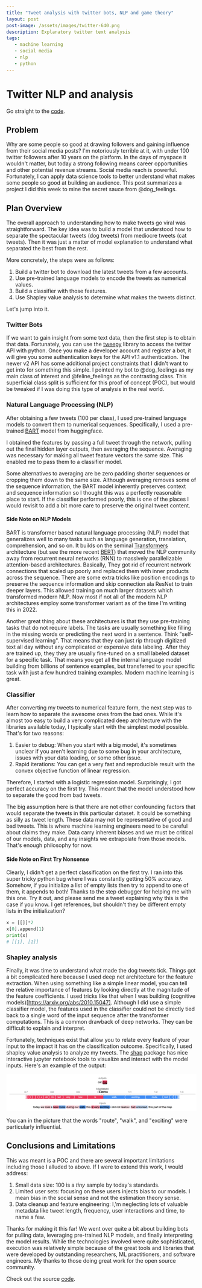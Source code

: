 ```yaml
---
title: "Tweet analysis with twitter bots, NLP and game theory"
layout: post
post-image: /assets/images/twitter-640.png
description: Explanatory twitter text analysis
tags:
   - machine learning
   - social media
   - nlp
   - python
---
```



# Twitter NLP and analysis
Go straight to the [code](https://github.com/sriveravi/tweet-nlp-interpreter).

## Problem

Why are some people so good at drawing followers and gaining influence from their social media posts? I'm notoriously terrible at it, with under 100 twitter followers after 10 years on the platform. In the days of myspace it wouldn't matter, but today a strong following means career opportunities and other potential revenue streams. Social media reach is powerful. Fortunately, I can apply data science tools to better understand what makes some people so good at building an audience. This post summarizes a project I did this week to mine the secret sauce from @dog_feelings. 

## Plan Overview
The overall approach to understanding how to make tweets go viral was straightforward. The key idea was to build a model that understood how to separate the spectacular tweets (dog tweets) from mediocre tweets (cat tweets). Then it was just a matter of model explanation to understand  what separated the best from the rest. 

More concretely, the steps were as follows:
1. Build a twitter bot to download the latest tweets from a few accounts. 
2. Use pre-trained language models to encode the tweets as numerical values.
3. Build a classifier with those features.
4. Use Shapley value analysis to determine what makes the tweets distinct.  

Let's jump into it.

### Twitter Bots

If we want to gain insight from some text data, then the first step is to obtain that data. Fortunately, you can use the [tweepy](https://github.com/tweepy/tweepy) library to access the twitter API with python. Once you make a developer account and register a bot, it will give you some authentication keys for the API v1.1 authentication. The newer v2 API has some additional project constraints that I didn't want to get into for something this simple. I pointed my bot to @dog_feelings as my main class of interest and @feline_feelings as the contrasting class. This superficial class split is sufficient for this proof of concept (POC), but would be tweaked if I was doing this type of analysis in the real world.

### Natural Language Processing (NLP)
After obtaining a few tweets (100 per class), I used pre-trained language models to convert them to numerical sequences. Specifically, I used a pre-trained [BART](https://huggingface.co/facebook/bart-large) model from huggingface. 

I obtained the features by passing a full tweet through the network, pulling out the final hidden layer outputs, then averaging the sequence. Averaging was necessary for making all tweet feature vectors the same size. This enabled me to pass them to a classifier model.

Some alternatives to averaging are be zero padding shorter sequences or cropping them down to the same size. Although averaging removes some of the sequence information, the BART model inherently preserves context and sequence information so I thought this was a perfectly reasonable place to start. If the classifier performed poorly, this is one of the places I would revisit to add a bit more care to preserve the original tweet content. 

#### Side Note on NLP Models
BART is transformer based natural language processing (NLP) model that generalizes well to many tasks such as language generation, translation, comprehension, and so on. It builds on the seminal [Transformers](https://arxiv.org/abs/1706.03762) architecture (but see the more recent [BERT](https://arxiv.org/abs/1810.04805)) that moved the NLP community away from recurrent neural networks (RNN) to massively parallelizable attention-based architectures. Basically, They got rid of recurrent network connections that scaled up poorly and replaced them with inner products across the sequence. There are some extra tricks like position encodings to preserve the sequence information and skip connection ala ResNet to train deeper layers. This allowed training on much larger datasets which transformed modern NLP. Now most if not all of the modern NLP architectures employ some transformer variant as of the time I'm writing this in 2022.

Another great thing about these architectures is that they use pre-training tasks that do not require labels. The tasks are usually something like filling in the missing words or predicting the next word in a sentence. Think "self-supervised learning". That means that they can just rip through digitized text all day without any complicated or expensive data labeling. After they are trained up, they they are usually fine-tuned on a small labeled dataset for a specific task. That means you get all the internal language model building from billions of sentence examples, but transferred to your specific task with just a few hundred training examples. Modern machine learning is great. 

### Classifier
After converting my tweets to numerical feature form, the next step was to learn how to separate the awesome ones from the bad ones. While it's almost too easy to build a very complicated deep architecture with the libraries available today, I typically start with the simplest model possible. That's for two reasons:

1. Easier to debug: When you start with a big model, it's sometimes unclear if you aren't learning due to some bug in your architecture, issues with your data loading, or some other issue.
2. Rapid iterations: You can get a very fast and reproducible result with the convex objective function of linear regression.

Therefore, I started with a logistic regression model. Surprisingly, I got perfect accuracy on the first try. This meant that the model understood how to separate the good from bad tweets. 

The big assumption here is that there are not other confounding factors that would separate the tweets in this particular dataset. It could be something as silly as tweet length. These data may not be representative of good and bad tweets. This is where machine learning engineers need to be careful about claims they make. Data carry inherent biases and we must be critical of our models, data, and any insights we extrapolate from those models. That's enough philosophy for now. 

#### Side Note on First Try Nonsense
Clearly, I didn't get a perfect classification on the first try. I ran into this super tricky python bug where I was constantly getting 50% accuracy. Somehow, if you initialize a list of empty lists then try to append to one of them, it appends to both! Thanks to the step debugger for helping me with this one. Try it out, and please send me a tweet explaining why this is the case if you know. I get references, but shouldn't they be different empty lists in the initialization? 

~~~python
x = [[]]*2
x[0].append(1)
print(x)
# [[1], [1]]
~~~

### Shapley analysis
Finally, it was time to understand what made the dog tweets tick. Things got a bit complicated here because I used deep net architecture for the feature extraction. When using something like a simple linear model, you can tell the relative importance of features by looking directly at the magnitude of the feature coefficients. I used tricks like that when I was building (cognitive models)[https://arxiv.org/abs/2010.15047]. Although I did use a simple classifier model, the features used in the classifier could not be directly tied back to a single word of the input sequence after the transformer computations. This is a common drawback of deep networks. They can be difficult to explain and interpret.

Fortunately, techniques exist that allow you to relate every feature of your input to the impact it has on the classification outcome. Specifically, I used shapley value analysis to analyze my tweets. The [shap](https://github.com/slundberg/shap) package has nice interactive jupyter notebook tools to visualize and interact with the model inputs. Here's an example of the output:

![Dog tweet shap output](/assets/images/dogTweetShap.png)

You can in the picture that the words "route", "walk", and "exciting" were particularly influential.

## Conclusions and Limitations

This was meant is a POC and there are several important limitations including those I alluded to above. If I were to extend this work, I would address:
1. Small data size: 100 is a _tiny_ sample by today's standards.
2. Limited user sets: focusing on these users injects bias to our models. I mean bias in the social sense and not the estimation theory sense.
3. Data cleanup and feature engineering: I,'m neglecting lots of valuable metadata like tweet length, frequency, user interactions and time, to name a few.

Thanks for making it this far! We went over quite a bit about building bots for pulling data, leveraging pre-trained NLP models, and finally interpreting the model results. While the technologies involved were quite sophisticated, execution was relatively simple because of the great tools and libraries that were developed by outstanding researchers, ML practitioners, and software engineers. My thanks to those doing great work for the open source community.

Check out the source [code](https://github.com/sriveravi/tweet-nlp-interpreter).